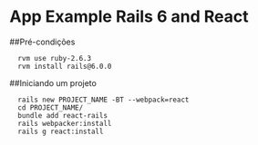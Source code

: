# App Example Rails 6 and React

##Pré-condições
```
  rvm use ruby-2.6.3
  rvm install rails@6.0.0
```

##Iniciando um projeto

```
  rails new PROJECT_NAME -BT --webpack=react
  cd PROJECT_NAME/
  bundle add react-rails
  rails webpacker:install
  rails g react:install
```

